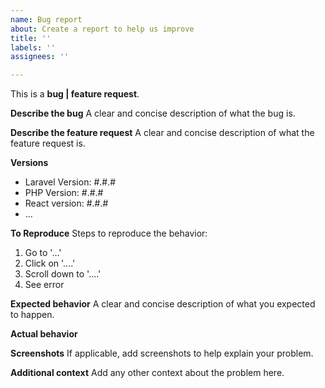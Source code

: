 ```yaml
---
name: Bug report
about: Create a report to help us improve
title: ''
labels: ''
assignees: ''

---
```


<!-- Choose one of the following: -->
This is  a **bug | feature request**.

**Describe the bug**
A clear and concise description of what the bug is.

**Describe the feature request**
A clear and concise description of what the feature request is.

**Versions**
- Laravel Version: #.#.#
- PHP Version: #.#.#
- React version: #.#.#
- ...

**To Reproduce**
Steps to reproduce the behavior:
1. Go to '...'
2. Click on '....'
3. Scroll down to '....'
4. See error

**Expected behavior**
A clear and concise description of what you expected to happen.



**Actual behavior**
<!-- What actually happened -->

**Screenshots**
If applicable, add screenshots to help explain your problem.

**Additional context**
Add any other context about the problem here.

<!-- when the issue is resolved, don't forget to **CLOSE** it -->
